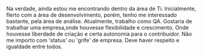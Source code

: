 Na verdade, ainda estou me encontrando dentro da área de Ti. Inicialmente, flerto com a área de desenvolvimento, porém, tenho me interessado bastante,
pela área de análise. Atualmente, trabalho como QA.
Gostaria de trabalhar uma empresa,onde houvesse flexibilidade e crescimento. Onde houvesse liberdade de criação e certa autonomia para o contribuidor.
Não me importo com 'status' ou 'grife' de empresa. Deve haver respeito e igualdade entre todos.
